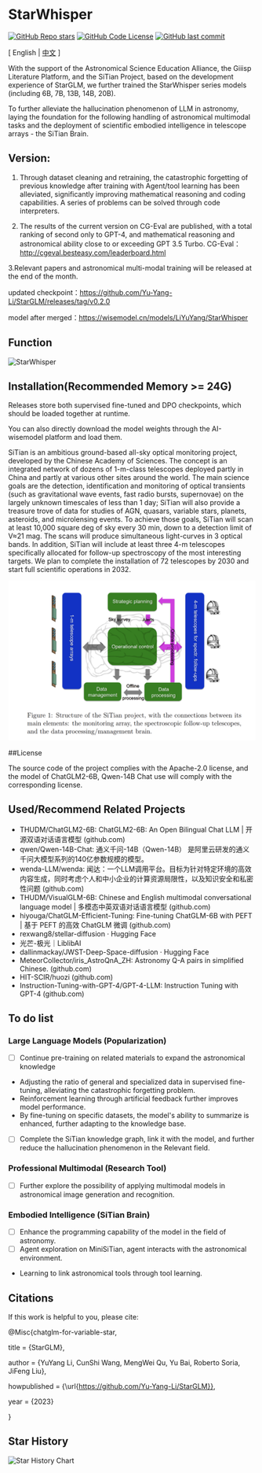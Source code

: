 # StarWhisper

[![GitHub Repo stars](https://img.shields.io/github/stars/Yu-Yang-Li/StarWhisper?style=social)](https://github.com/Yu-Yang-Li/StarWhisper/stargazers)
[![GitHub Code License](https://img.shields.io/github/license/Yu-Yang-Li/StarWhisper)](LICENSE)
[![GitHub last commit](https://img.shields.io/github/last-commit/Yu-Yang-Li/StarWhisper)](https://github.com/Yu-Yang-Li/StarWhisper/commits/main)

\[ English | [中文](README.md) \]

With the support of the Astronomical Science Education Alliance, the Giiisp Literature Platform, and the SiTian Project, based on the development experience of StarGLM, we further trained the StarWhisper series models (including 6B, 7B, 13B, 14B, 20B).

To further alleviate the hallucination phenomenon of LLM in astronomy, laying the foundation for the following handling of astronomical multimodal tasks and the deployment of scientific embodied intelligence in telescope arrays - the SiTian Brain.

## Version: 

1. Through dataset cleaning and retraining, the catastrophic forgetting of previous knowledge after training with Agent/tool learning has been alleviated, significantly improving mathematical reasoning and coding capabilities. A series of problems can be solved through code interpreters.

2. The results of the current version on CG-Eval are published, with a total ranking of second only to GPT-4, and mathematical reasoning and astronomical ability close to or exceeding GPT 3.5 Turbo. CG-Eval：http://cgeval.besteasy.com/leaderboard.html

3.Relevant papers and astronomical multi-modal training will be released at the end of the month.

updated checkpoint：https://github.com/Yu-Yang-Li/StarGLM/releases/tag/v0.2.0

model after merged：https://wisemodel.cn/models/LiYuYang/StarWhisper

## Function

![StarWhisper](example/context_en.png)

## Installation(Recommended Memory >= 24G)

Releases store both supervised fine-tuned and DPO checkpoints, which should be loaded together at runtime.

You can also directly download the model weights through the AI-wisemodel platform and load them.



SiTian is an ambitious ground-based all-sky optical monitoring project, developed by the Chinese Academy of Sciences. The concept is an integrated network of dozens of 1-m-class telescopes deployed partly in China and partly at various other sites around the world. The main science goals are the detection, identification and monitoring of optical transients (such as gravitational wave events, fast radio bursts, supernovae) on the largely unknown timescales of less than 1 day; SiTian will also provide a treasure trove of data for studies of AGN, quasars, variable stars, planets, asteroids, and microlensing events. To achieve those goals, SiTian will scan at least 10,000 square deg of sky every 30 min, down to a detection limit of  V≈21
  mag. The scans will produce simultaneous light-curves in 3 optical bands. In addition, SiTian will include at least three 4-m telescopes specifically allocated for follow-up spectroscopy of the most interesting targets. We plan to complete the installation of 72 telescopes by 2030 and start full scientific operations in 2032.

![sitian](example/Sitian.png)

##License

The source code of the project complies with the Apache-2.0 license, and the model of ChatGLM2-6B, Qwen-14B Chat use will comply with the corresponding license.

## Used/Recommend Related Projects

- THUDM/ChatGLM2-6B: ChatGLM2-6B: An Open Bilingual Chat LLM | 开源双语对话语言模型 (github.com)
- qwen/Qwen-14B-Chat: 通义千问-14B（Qwen-14B） 是阿里云研发的通义千问大模型系列的140亿参数规模的模型。
- wenda-LLM/wenda: 闻达：一个LLM调用平台。目标为针对特定环境的高效内容生成，同时考虑个人和中小企业的计算资源局限性，以及知识安全和私密性问题 (github.com) 
- THUDM/VisualGLM-6B: Chinese and English multimodal conversational language model | 多模态中英双语对话语言模型 (github.com) 
- hiyouga/ChatGLM-Efficient-Tuning: Fine-tuning ChatGLM-6B with PEFT | 基于 PEFT 的高效 ChatGLM 微调 (github.com)
- rexwang8/stellar-diffusion · Hugging Face
- 光芒-极光｜LiblibAI
- dallinmackay/JWST-Deep-Space-diffusion · Hugging Face
- MeteorCollector/iris_AstroQnA_ZH: Astronomy Q-A pairs in simplified Chinese. (github.com)
- HIT-SCIR/huozi (github.com)
- Instruction-Tuning-with-GPT-4/GPT-4-LLM: Instruction Tuning with GPT-4 (github.com)
## To do list

### Large Language Models (Popularization)

- [ ] Continue pre-training on related materials to expand the astronomical knowledge 
- Adjusting the ratio of general and specialized data in supervised fine-tuning, alleviating the catastrophic forgetting problem. 
- Reinforcement learning through artificial feedback further improves model performance. 
- By fine-tuning on specific datasets, the model's ability to summarize is enhanced, further adapting to the knowledge base. 
- [ ] Complete the SiTian knowledge graph, link it with the model, and further reduce the hallucination phenomenon in the Relevant field.

### Professional Multimodal (Research Tool)

- [ ]  Further explore the possibility of applying multimodal models in astronomical image generation and recognition.


### Embodied Intelligence (SiTian Brain)

- [ ]  Enhance the programming capability of the model in the field of astronomy.
- [ ]  Agent exploration on MiniSiTian, agent interacts with the astronomical environment.
- Learning to link astronomical tools through tool learning.

## Citations
If this work is helpful to you, please cite:

@Misc{chatglm-for-variable-star,

  title = {StarGLM},
  
  author = {YuYang Li, CunShi Wang, MengWei Qu, Yu Bai, Roberto Soria, JiFeng Liu},
  
  howpublished = {\url{https://github.com/Yu-Yang-Li/StarGLM}},
  
  year = {2023}
  
}

## Star History

![Star History Chart](https://api.star-history.com/svg?repos=Yu-Yang-Li/StarWhisper&type=Date)
